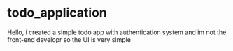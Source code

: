 # todo_application

Hello, i created a simple todo app with authentication system 
and im not the front-end developr so the UI is very simple 
